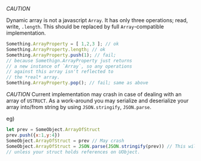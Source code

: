 *CAUTION*

Dynamic array is not a javascript `Array`. It has only three operations; read, write, `.length`. This should be replaced by full `Array`-compatible implementation.


```js
Something.ArrayProperty = [ 1,2,3 ]; // ok
Something.ArrayProperty.length; // ok
Something.ArrayProperty.push(1); // fail; 
// because Somethign.ArrayProperty just returns
// a new instance of `Array`, so any operations
// against this array isn't reflected to 
// the *real* array.
Something.ArrayProperty.pop(); // fail; same as above
```

*CAUTION* Current implementation may crash in case of dealing with an array of `USTRUCT`. As a work-around you may serialize and deserialize your array into/from string by using `JSON.stringify`, `JSON.parse`.

eg)
```js
let prev = SomeObject.ArrayOfStruct
prev.push({x:1,y:4})
SomeObject.ArrayOfStruct = prev // May crash
SomeObject.ArrayOfStruct = JSON.parse(JSON.stringify(prev)) // This will be fine
// unless your struct holds references on UObject.
```
